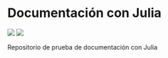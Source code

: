 # Documentación con Julia


[![](https://img.shields.io/badge/docs-stable-blue.svg)](https://rafaelchp.github.io/Documentacion-Julia/stable)
[![](https://img.shields.io/badge/docs-dev-blue.svg)](https://rafaelchp.github.io/Documentacion-Julia/dev)

Repositorio de prueba de documentación con Julia